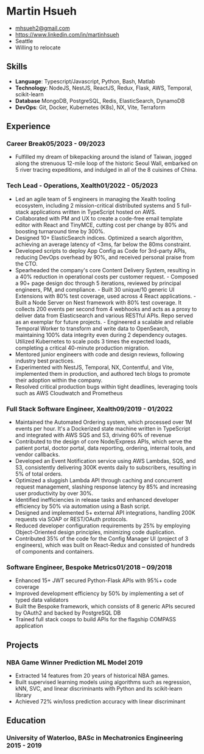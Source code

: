 <!-- The (first) h1 will be used as the <title> of the HTML page -->
# Martin Hsueh

<!-- The unordered list immediately after the h1 will be formatted on a single
line. It is intended to be used for contact details -->
- <mhsueh2@gmail.com>
- <https://www.linkedin.com/in/martinhsueh>
- Seattle
- Willing to relocate

<!-- The paragraph after the h1 and ul and before the first h2 is optional. It
is intended to be used for a summary. -->

## Skills

- **Language**: Typescript/Javascript, Python, Bash, Matlab
- **Technology**: NodeJS, NestJS, ReactJS, Redux, Flask, AWS, Temporal, scikit-learn
- **Database**  MongoDB, PostgreSQL, Redis, ElasticSearch, DynamoDB
- **DevOps**: Git, Docker, Kubernetes (K8s), NX, Vite, Terraform

## Experience

<!-- You have to wrap the "left" and "right" half of these headings in spans by
hand -->
### <span>Career Break</span><span>05/2023 - 09/2023</span>
- Fulfilled my dream of bikepacking around the island of Taiwan, jogged along the strenuous 12-mile loop of the historic Seoul Wall, embarked on 5 river tracing expeditions, and indulged in all of the 8 cuisines of China. 
### <span>Tech Lead - Operations, Xealth</span><span>01/2022 - 05/2023</span>
- Led an agile team of 5 engineers in managing the Xealth tooling ecosystem, including 2 mission-critical distributed systems and 5 full-stack applications written in TypeScript hosted on AWS.
- Collaborated with PM and UX to create a code-free email template editor with React and TinyMCE, cutting cost per change by 80% and boosting turnaround time by 300%.
- Designed 10+ ElasticSearch indices. Optimized a search algorithm, achieving an average latency of <3ms, far below the 80ms constraint.
- Developed scripts to deploy App Config as Code for 3rd-party APIs, reducing DevOps overhead by 90%, and received personal praise from the CTO.
- Spearheaded the company's core Content Delivery System, resulting in a 40% reduction in operational costs per customer request.
      - Composed a 90+ page design doc through 5 iterations, reviewed by principal engineers, PM, and compliance.
      - Built 30 unique/10 generic UI Extensions with 80% test coverage, used across 4 React applications.
      - Built a Node Server on Nest framework with 80% test coverage. It collects 200 events per second from 4 webhooks and acts as a proxy to deliver data from Elasticsearch and various RESTful APIs. Repo served as an exemplar for future projects.
      - Engineered a scalable and reliable Temporal Worker to transform and write data to OpenSearch, maintaining 100% data integrity even during 2 dependency outages. Utilized Kubernetes to scale pods 3 times the expected loads, completing a critical 40-minute production migration.
- Mentored junior engineers with code and design reviews, following industry best practices. 
- Experimented with NestJS, Temporal, NX, Contentful, and Vite, implemented them in production, and authored tech blogs to promote their adoption within the company.
- Resolved critical production bugs within tight deadlines, leveraging tools such as AWS Cloudwatch and Prometheus


### <span>Full Stack Software Engineer, Xealth</span><span>09/2019 - 01/2022</span>
- Maintained the Automated Ordering system, which processed over 1M events per hour. It's a Dockerized state machine written in TypeScript and integrated with AWS SQS and S3, driving 60% of revenue
- Contributed to the design of core Node/Express APIs, which serve the patient portal, doctor portal, data reporting, ordering, internal tools, and vendor callbacks.
- Developed an Event Notification service using AWS Lambdas, SQS, and S3, consistently delivering 300K events daily to subscribers, resulting in 5% of total orders.
- Optimized a sluggish Lambda API through caching and concurrent request management, slashing response latency by 85% and increasing user productivity by over 30%.
- Identified inefficiencies in release tasks and enhanced developer efficiency by 50% via automation using a Bash script.
- Designed and implemented 5+ external API integrations, handling 200K requests via SOAP or REST/OAuth protocols.
- Reduced developer configuration requirements by 25% by employing Object-Oriented design principles, minimizing code duplication.
- Contributed 35% of the code for the Config Manager UI (project of 3 engineers), which was built on React-Redux and consisted of hundreds of components and containers.

### <span>Software Engineer, Bespoke Metrics</span><span>01/2018 – 09/2018</span>
- Enhanced 15+ JWT secured Python-Flask APIs with 95%+ code coverage
- Improved development efficiency by 50% by implementing a set of typed data validators
- Built the Bespoke framework, which consists of 8 generic APIs secured by OAuth2 and backed by PostgreSQL DB
- Trained full stack coops to build APIs for the flagship COMPASS application


## Projects

### <span>NBA Game Winner Prediction ML Model</span> <span>2019</span>
- Extracted 14 features from 20 years of historical NBA games.
- Built supervised learning models using algorithms such as regression, kNN, SVC, and linear discriminants with Python and its scikit-learn library
- Achieved 72% win/loss prediction accuracy with linear discriminant

## Education

### <span>University of Waterloo, BASc in Mechatronics Engineering</span> <span>2015 - 2019</span>